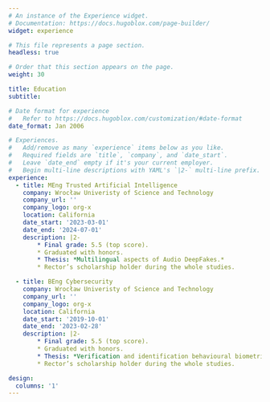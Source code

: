```yaml
---
# An instance of the Experience widget.
# Documentation: https://docs.hugoblox.com/page-builder/
widget: experience

# This file represents a page section.
headless: true

# Order that this section appears on the page.
weight: 30

title: Education
subtitle:

# Date format for experience
#   Refer to https://docs.hugoblox.com/customization/#date-format
date_format: Jan 2006

# Experiences.
#   Add/remove as many `experience` items below as you like.
#   Required fields are `title`, `company`, and `date_start`.
#   Leave `date_end` empty if it's your current employer.
#   Begin multi-line descriptions with YAML's `|2-` multi-line prefix.
experience:
  - title: MEng Trusted Artificial Intelligence
    company: Wrocław Univeristy of Science and Technology
    company_url: ''
    company_logo: org-x
    location: California
    date_start: '2023-03-01'
    date_end: '2024-07-01'
    description: |2-
        * Final grade: 5.5 (top score).
        * Graduated with honors.
        * Thesis: *Multilingual aspects of Audio DeepFakes.*
        * Rector’s scholarship holder during the whole studies.

  - title: BEng Cybersecurity
    company: Wrocław Univeristy of Science and Technology
    company_url: ''
    company_logo: org-x
    location: California
    date_start: '2019-10-01'
    date_end: '2023-02-28'
    description: |2-
        * Final grade: 5.5 (top score).
        * Graduated with honors.
        * Thesis: *Verification and identification behavioural biometric system based on typing errors*
        * Rector’s scholarship holder during the whole studies.

design:
  columns: '1'
---
```

